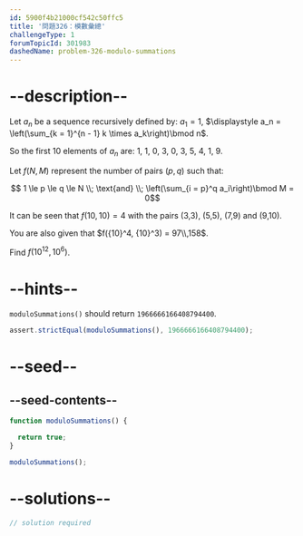 ```yaml
---
id: 5900f4b21000cf542c50ffc5
title: '問題326：模數彙總'
challengeType: 1
forumTopicId: 301983
dashedName: problem-326-modulo-summations
---
```


# --description--

Let $a_n$ be a sequence recursively defined by: $a_1 = 1$, $\displaystyle a_n = \left(\sum_{k = 1}^{n - 1} k \times a_k\right)\bmod n$.

So the first 10 elements of $a_n$ are: 1, 1, 0, 3, 0, 3, 5, 4, 1, 9.

Let $f(N, M)$ represent the number of pairs $(p, q)$ such that:

$$ 1 \le p \le q \le N \\; \text{and} \\; \left(\sum_{i = p}^q a_i\right)\bmod M = 0$$

It can be seen that $f(10, 10) = 4$ with the pairs (3,3), (5,5), (7,9) and (9,10).

You are also given that $f({10}^4, {10}^3) = 97\\,158$.

Find $f({10}^{12}, {10}^6)$.

# --hints--

`moduloSummations()` should return `1966666166408794400`.

```js
assert.strictEqual(moduloSummations(), 1966666166408794400);
```

# --seed--

## --seed-contents--

```js
function moduloSummations() {

  return true;
}

moduloSummations();
```

# --solutions--

```js
// solution required
```

